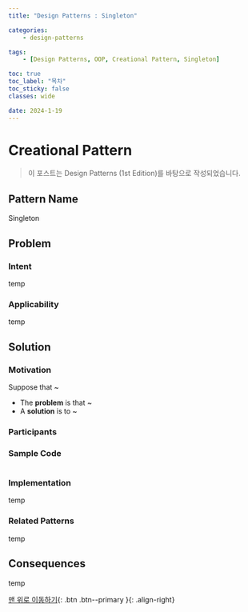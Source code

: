 ```yaml
---
title: "Design Patterns : Singleton"

categories:
    - design-patterns

tags:
    - [Design Patterns, OOP, Creational Pattern, Singleton]

toc: true
toc_label: "목차"
toc_sticky: false
classes: wide

date: 2024-1-19
---
```


# Creational Pattern

> 이 포스트는 Design Patterns (1st Edition)를 바탕으로 작성되었습니다.

## Pattern Name
Singleton


## Problem

### Intent
temp

### Applicability
temp


## Solution

### Motivation
Suppose that ~
- The **problem** is that ~
- A **solution** is to ~

### Participants

### Sample Code
```c++

```

### Implementation
temp

### Related Patterns
temp


## Consequences
temp

[맨 위로 이동하기](#){: .btn .btn--primary }{: .align-right}